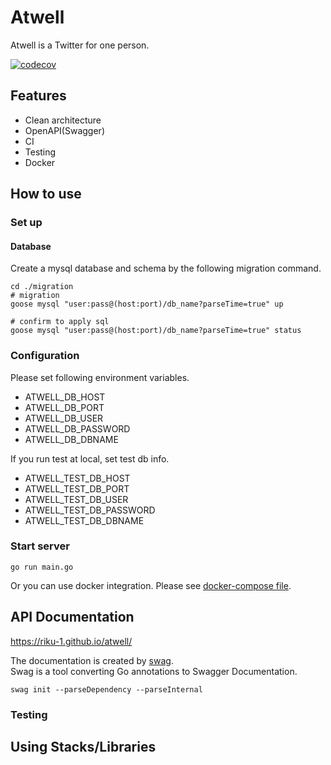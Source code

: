 # Atwell
Atwell is a Twitter for one person.

[![codecov](https://codecov.io/gh/Riku-1/atwell/branch/master/graph/badge.svg?token=W46VWORCFS)](https://codecov.io/gh/Riku-1/atwell)

## Features
- Clean architecture
- OpenAPI(Swagger)
- CI
- Testing
- Docker

## How to use
### Set up
#### Database
Create a mysql database and schema by the following migration command.
```shell
cd ./migration
# migration
goose mysql "user:pass@(host:port)/db_name?parseTime=true" up

# confirm to apply sql
goose mysql "user:pass@(host:port)/db_name?parseTime=true" status
```

### Configuration
Please set following environment variables.

- ATWELL_DB_HOST
- ATWELL_DB_PORT
- ATWELL_DB_USER
- ATWELL_DB_PASSWORD
- ATWELL_DB_DBNAME

If you run test at local, set test db info.

- ATWELL_TEST_DB_HOST
- ATWELL_TEST_DB_PORT
- ATWELL_TEST_DB_USER
- ATWELL_TEST_DB_PASSWORD
- ATWELL_TEST_DB_DBNAME

### Start server
```shell
go run main.go
```

Or you can use docker integration. Please see [docker-compose file](./docker/docker-compose.yml).

## API Documentation
https://riku-1.github.io/atwell/

The documentation is created by [swag](https://github.com/swaggo/swag).  
Swag is a tool converting Go annotations to Swagger Documentation.

```shell
swag init --parseDependency --parseInternal
```

### Testing

## Using Stacks/Libraries

